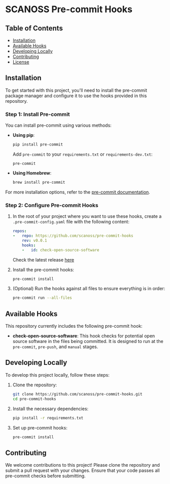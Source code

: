 # SCANOSS Pre-commit Hooks


## Table of Contents

- [Installation](#installation)
- [Available Hooks](#available-hooks)
- [Developing Locally](#developing-locally)
- [Contributing](#contributing)
- [License](#license)

## Installation

To get started with this project, you'll need to install the pre-commit package manager and configure it to use the hooks provided in this repository.

### Step 1: Install Pre-commit

You can install pre-commit using various methods:

- **Using pip**:

  ```bash
  pip install pre-commit
  ```

  Add `pre-commit` to your `requirements.txt` or `requirements-dev.txt`:

  ```
  pre-commit
  ```

- **Using Homebrew**:

  ```bash
  brew install pre-commit
  ```


For more installation options, refer to the [pre-commit documentation](https://pre-commit.com/).

### Step 2: Configure Pre-commit Hooks

1. In the root of your project where you want to use these hooks, create a `.pre-commit-config.yaml` file with the following content:


    ```yaml
    repos:
    -   repo: https://github.com/scanoss/pre-commit-hooks
        rev: v0.0.1
        hooks:
        -   id: check-open-source-software
    ```

    Check the latest release [here](https://github.com/scanoss/pre-commit-hooks/releases)

2. Install the pre-commit hooks:

    ```bash
    pre-commit install
    ```

3. (Optional) Run the hooks against all files to ensure everything is in order:

    ```bash
    pre-commit run --all-files
    ```

## Available Hooks

This repository currently includes the following pre-commit hook:

- **check-open-source-software**: This hook checks for potential open source software in the files being committed. It is designed to run at the `pre-commit`, `pre-push`, and `manual` stages.

## Developing Locally

To develop this project locally, follow these steps:

1. Clone the repository:

    ```bash
    git clone https://github.com/scanoss/pre-commit-hooks.git
    cd pre-commit-hooks
    ```

2. Install the necessary dependencies:

    ```bash
    pip install -r requirements.txt
    ```

3. Set up pre-commit hooks:

    ```bash
    pre-commit install
    ```

## Contributing

We welcome contributions to this project! Please clone the repository and submit a pull request with your changes. Ensure that your code passes all pre-commit checks before submitting.
